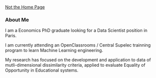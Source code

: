 <p><a href="NotHomePage.html">Not the Home Page</a>

### About Me

I am a Economics PhD graduate looking for a Data Scientist position in Paris.

I am currently attending an OpenClassrooms / Central Supelec trainning program to learn Machine Learning engineering.

My research has focused on the development and application to data of mutli-dimensional dissimilarity criteria, applied to evaluate Equality of Opportunity in Educational systems.
